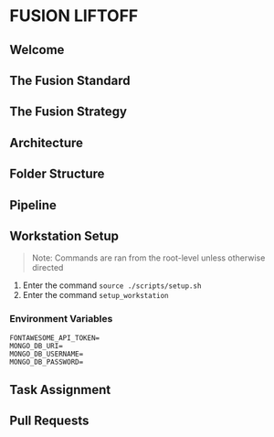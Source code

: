 # FUSION LIFTOFF

## Welcome

## The Fusion Standard

## The Fusion Strategy

## Architecture

## Folder Structure

## Pipeline

## Workstation Setup

> Note: Commands are ran from the root-level unless otherwise directed

  1. Enter the command `source ./scripts/setup.sh`
  2. Enter the command `setup_workstation`

### Environment Variables

```.env
FONTAWESOME_API_TOKEN=
MONGO_DB_URI=
MONGO_DB_USERNAME=
MONGO_DB_PASSWORD=
```

## Task Assignment

## Pull Requests
